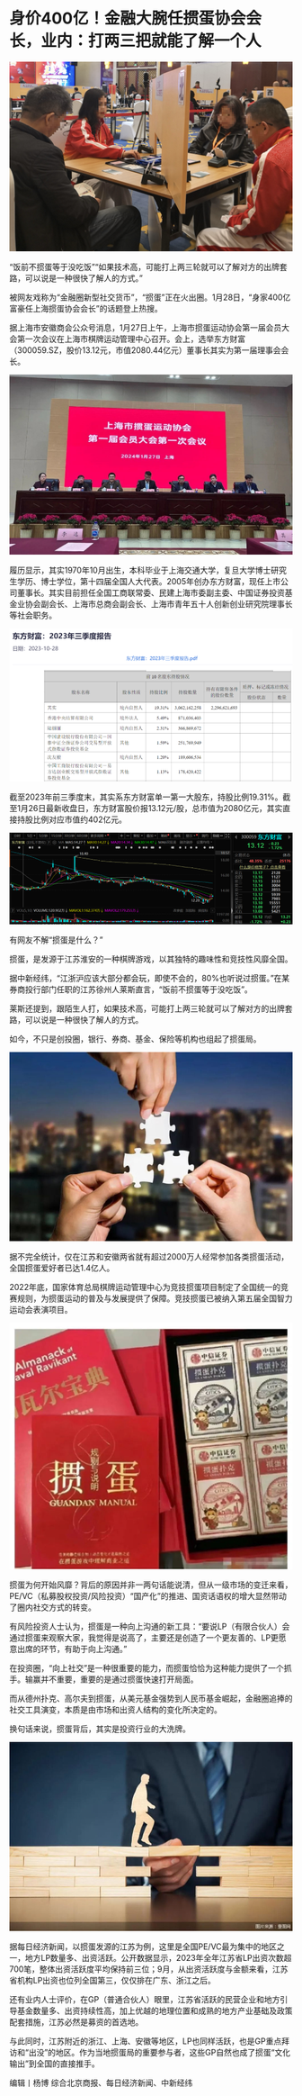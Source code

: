# 身价400亿！金融大腕任掼蛋协会会长，业内：打两三把就能了解一个人

![bd6735c30eebdc96775ced89f39abed6.jpg](https://raw.githubusercontent.com/qqhsx/qqnews_image/main/2024/01/29/身价400亿！金融大腕任掼蛋协会会长，业内：打两三把就能了解一个人/bd6735c30eebdc96775ced89f39abed6.jpg)

“饭前不掼蛋等于没吃饭”“如果技术高，可能打上两三轮就可以了解对方的出牌套路，可以说是一种很快了解人的方式。”

被网友戏称为“金融圈新型社交货币”，“掼蛋”正在火出圈。1月28日，“身家400亿富豪任上海掼蛋协会会长”的话题登上热搜。

据上海市安徽商会公众号消息，1月27日上午，上海市掼蛋运动协会第一届会员大会第一次会议在上海市棋牌运动管理中心召开。会上，选举东方财富（300059.SZ，股价13.12元，市值2080.44亿元）董事长其实为第一届理事会会长。

![b68d2ad0c485d8925fdbb6c81156acdf.jpg](https://raw.githubusercontent.com/qqhsx/qqnews_image/main/2024/01/29/身价400亿！金融大腕任掼蛋协会会长，业内：打两三把就能了解一个人/b68d2ad0c485d8925fdbb6c81156acdf.jpg)

履历显示，其实1970年10月出生，本科毕业于上海交通大学，复旦大学博士研究生学历、博士学位，第十四届全国人大代表。2005年创办东方财富，现任上市公司董事长。其实目前担任全国工商联常委、民建上海市委副主委、中国证券投资基金业协会副会长、上海市总商会副会长、上海市青年五十人创新创业研究院理事长等社会职务。

![e443031acba297a95bc9517f889bd148.jpg](https://raw.githubusercontent.com/qqhsx/qqnews_image/main/2024/01/29/身价400亿！金融大腕任掼蛋协会会长，业内：打两三把就能了解一个人/e443031acba297a95bc9517f889bd148.jpg)

截至2023年前三季度末，其实系东方财富单一第一大股东，持股比例19.31%。截至1月26日最新收盘日，东方财富股价报13.12元/股，总市值为2080亿元，其实直接持股比例对应市值约402亿元。

![611208bd3974c3c1d60ba9e9ea23ab9e.jpg](https://raw.githubusercontent.com/qqhsx/qqnews_image/main/2024/01/29/身价400亿！金融大腕任掼蛋协会会长，业内：打两三把就能了解一个人/611208bd3974c3c1d60ba9e9ea23ab9e.jpg)

有网友不解“掼蛋是什么？”

掼蛋，是发源于江苏淮安的一种棋牌游戏，以其独特的趣味性和竞技性风靡全国。

据中新经纬，“江浙沪应该大部分都会玩，即使不会的，80%也听说过掼蛋。”在某券商投行部门任职的江苏徐州人莱斯直言，“饭前不掼蛋等于没吃饭”。

莱斯还提到，跟陌生人打，如果技术高，可能打上两三轮就可以了解对方的出牌套路，可以说是一种很快了解人的方式。

如今，不只是创投圈，银行、券商、基金、保险等机构也组起了掼蛋局。

![c42b64848503df819af73d112a7fa574.jpg](https://raw.githubusercontent.com/qqhsx/qqnews_image/main/2024/01/29/身价400亿！金融大腕任掼蛋协会会长，业内：打两三把就能了解一个人/c42b64848503df819af73d112a7fa574.jpg)

据不完全统计，仅在江苏和安徽两省就有超过2000万人经常参加各类掼蛋活动，全国掼蛋爱好者已达1.4亿人。

2022年底，国家体育总局棋牌运动管理中心为竞技掼蛋项目制定了全国统一的竞赛规则，为掼蛋运动的普及与发展提供了保障。竞技掼蛋已被纳入第五届全国智力运动会表演项目。

![97deb35bb61a444c105a96ddfbd17884.jpg](https://raw.githubusercontent.com/qqhsx/qqnews_image/main/2024/01/29/身价400亿！金融大腕任掼蛋协会会长，业内：打两三把就能了解一个人/97deb35bb61a444c105a96ddfbd17884.jpg)

掼蛋为何开始风靡？背后的原因并非一两句话能说清，但从一级市场的变迁来看，PE/VC（私募股权投资/风险投资）“国产化”的推进、国资话语权的增大显然带动了圈内社交方式的转变。

有风险投资人士认为，掼蛋是一种向上沟通的新工具：“要说LP（有限合伙人）会通过掼蛋来观察大家，我觉得是说高了，主要还是创造了一个更友善的、LP更愿意出席的环节，有助于向上沟通。”

在投资圈，“向上社交”是一种很重要的能力，而掼蛋恰恰为这种能力提供了一个抓手。输赢并不重要，重要的是通过掼蛋快速打开局面。

而从德州扑克、高尔夫到掼蛋，从美元基金强势到人民币基金崛起，金融圈追捧的社交工具演变，本质是由市场和出资人结构的变化所决定的。

换句话来说，掼蛋背后，其实是投资行业的大洗牌。

![74c10a2f4317dd882f6a85eba610ac35.jpg](https://raw.githubusercontent.com/qqhsx/qqnews_image/main/2024/01/29/身价400亿！金融大腕任掼蛋协会会长，业内：打两三把就能了解一个人/74c10a2f4317dd882f6a85eba610ac35.jpg)

据每日经济新闻，以掼蛋发源的江苏为例，这里是全国PE/VC最为集中的地区之一，地方LP数量多、出资活跃。公开数据显示，2023年全年江苏省LP出资次数超700笔，整体出资活跃度平均保持前三位；9月，从出资活跃度与金额来看，江苏省机构LP出资也位列全国第三，仅仅排在广东、浙江之后。

还有业内人士评价，在GP（普通合伙人）眼里，江苏省活跃的民营企业和地方引导基金数量多、出资持续性高，加上优越的地理位置和成熟的地方产业基础及政策配套措施，江苏必然是募资的首选地。

与此同时，江苏附近的浙江、上海、安徽等地区，LP也同样活跃，也是GP重点拜访和“出没”的地区。作为当地掼蛋局的重要参与者，这些GP自然也成了掼蛋“文化输出”到全国的直接推手。

编辑丨杨博 综合北京商报、每日经济新闻、中新经纬

